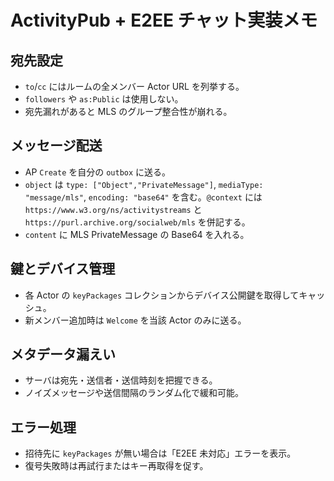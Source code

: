 # ActivityPub + E2EE チャット実装メモ

## 宛先設定

- `to`/`cc` にはルームの全メンバー Actor URL を列挙する。
- `followers` や `as:Public` は使用しない。
- 宛先漏れがあると MLS のグループ整合性が崩れる。

## メッセージ配送

- AP `Create` を自分の `outbox` に送る。
- `object` は `type: ["Object","PrivateMessage"]`, `mediaType: "message/mls"`,
  `encoding: "base64"` を含む。`@context` には
  `https://www.w3.org/ns/activitystreams` と
  `https://purl.archive.org/socialweb/mls` を併記する。
- `content` に MLS PrivateMessage の Base64 を入れる。

## 鍵とデバイス管理

- 各 Actor の `keyPackages` コレクションからデバイス公開鍵を取得してキャッシュ。
- 新メンバー追加時は `Welcome` を当該 Actor のみに送る。

## メタデータ漏えい

- サーバは宛先・送信者・送信時刻を把握できる。
- ノイズメッセージや送信間隔のランダム化で緩和可能。

## エラー処理

- 招待先に `keyPackages` が無い場合は「E2EE 未対応」エラーを表示。
- 復号失敗時は再試行またはキー再取得を促す。
